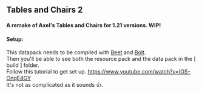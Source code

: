 ## Tables and Chairs 2
#### A remake of Axel's Tables and Chairs for 1.21 versions. WIP!

#### Setup:
This datapack needs to be compiled with [Beet](https://github.com/mcbeet/beet) and [Bolt](https://github.com/mcbeet/bolt).  
Then you'll be able to see both the resource pack and the data pack in the [ build ] folder.  
Follow this tutorial to get set up. https://www.youtube.com/watch?v=IOS-OnqE4GY  
It's not as complicated as it sounds 👍.


